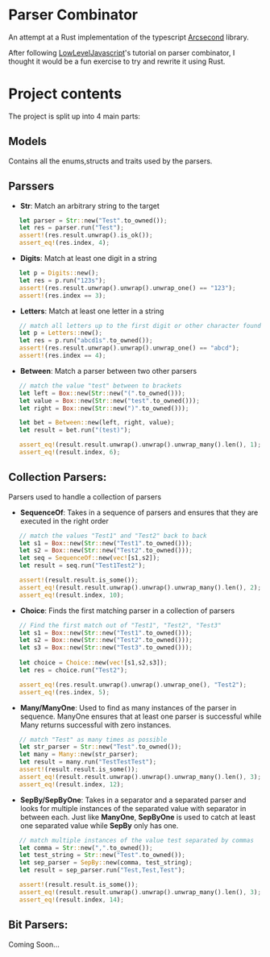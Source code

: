 # Parser Combinator

An attempt at a Rust implementation of the typescript [Arcsecond](https://github.com/francisrstokes/arcsecond#readme) library.

After following [LowLevelJavascript](https://www.youtube.com/c/LowLevelJavaScript/featured)'s tutorial on parser combinator, I thought it would be a fun exercise to try and rewrite it using Rust.

# Project contents

The project is split up into 4 main parts:

## Models

Contains all the enums,structs and traits used by the parsers.

## Parssers

* **Str**: Match an arbitrary string to the target

```rust
   let parser = Str::new("Test".to_owned());
   let res = parser.run("Test");
   assert!(res.result.unwrap().is_ok());
   assert_eq!(res.index, 4);
```

* **Digits**: Match at least one digit in a string

```rust
   let p = Digits::new();
   let res = p.run("123s");
   assert!(res.result.unwrap().unwrap().unwrap_one() == "123");
   assert!(res.index == 3);
```

* **Letters**: Match at least one letter in a string

```rust
   // match all letters up to the first digit or other character found
   let p = Letters::new();
   let res = p.run("abcd1s".to_owned());
   assert!(res.result.unwrap().unwrap().unwrap_one() == "abcd");
   assert!(res.index == 4);
```

* **Between**: Match a parser between two other parsers
```rust
   // match the value "test" between to brackets
   let left = Box::new(Str::new("(".to_owned()));
   let value = Box::new(Str::new("test".to_owned()));
   let right = Box::new(Str::new(")".to_owned()));

   let bet = Between::new(left, right, value);
   let result = bet.run("(test)");

   assert_eq!(result.result.unwrap().unwrap().unwrap_many().len(), 1);
   assert_eq!(result.index, 6);
```

## Collection Parsers:

Parsers used to handle a collection of parsers
* **SequenceOf**: Takes in a sequence of parsers and ensures that they are executed in the right order

```rust
   // match the values "Test1" and "Test2" back to back
   let s1 = Box::new(Str::new("Test1".to_owned()));
   let s2 = Box::new(Str::new("Test2".to_owned()));
   let seq = SequenceOf::new(vec![s1,s2]);
   let result = seq.run("Test1Test2");

   assert!(result.result.is_some());
   assert_eq!(result.result.unwrap().unwrap().unwrap_many().len(), 2);
   assert_eq!(result.index, 10);
```
* **Choice**: Finds the first matching parser in a collection of parsers

```rust
   // Find the first match out of "Test1", "Test2", "Test3"
   let s1 = Box::new(Str::new("Test1".to_owned()));  
   let s2 = Box::new(Str::new("Test2".to_owned()));  
   let s3 = Box::new(Str::new("Test3".to_owned()));  
      
   let choice = Choice::new(vec![s1,s2,s3]);
   let res = choice.run("Test2");

   assert_eq!(res.result.unwrap().unwrap().unwrap_one(), "Test2");
   assert_eq!(res.index, 5);
```

* **Many/ManyOne**: Used to find as many instances of the parser in sequence. ManyOne ensures that at least one parser is successful while Many returns successful with zero instances.

```rust
   // match "Test" as many times as possible
   let str_parser = Str::new("Test".to_owned());
   let many = Many::new(str_parser);
   let result = many.run("TestTestTest");
   assert!(result.result.is_some());
   assert_eq!(result.result.unwrap().unwrap().unwrap_many().len(), 3);
   assert_eq!(result.index, 12);
```

* **SepBy/SepByOne**: Takes in a separator and a separated parser and looks for multiple instances of the separated value with separator in between each. Just like **ManyOne**, **SepByOne** is used to catch at least one separated value while **SepBy** only has one.

```rust
   // match multiple instances of the value test separated by commas
   let comma = Str::new(",".to_owned());
   let test_string = Str::new("Test".to_owned());
   let sep_parser = SepBy::new(comma, test_string);
   let result = sep_parser.run("Test,Test,Test");

   assert!(result.result.is_some());
   assert_eq!(result.result.unwrap().unwrap().unwrap_many().len(), 3);
   assert_eq!(result.index, 14);
```

## Bit Parsers:

Coming Soon...